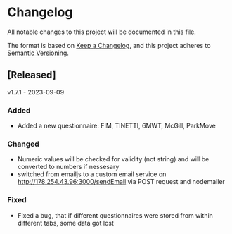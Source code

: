 # Changelog

All notable changes to this project will be documented in this file.

The format is based on [Keep a Changelog](https://keepachangelog.com/en/1.0.0/),
and this project adheres to [Semantic Versioning](https://semver.org/spec/v2.0.0.html).

## [Released]

v1.7.1 - 2023-09-09

### Added

- Added a new questionnaire: FIM, TINETTI, 6MWT, McGill, ParkMove

### Changed

- Numeric values will be checked for validity (not string) and will be converted to numbers if nessesary
- switched from emailjs to a custom email service on http://178.254.43.96:3000/sendEmail via POST request and nodemailer

### Fixed

- Fixed a bug, that if different questionnaires were stored from within different tabs, some data got lost
